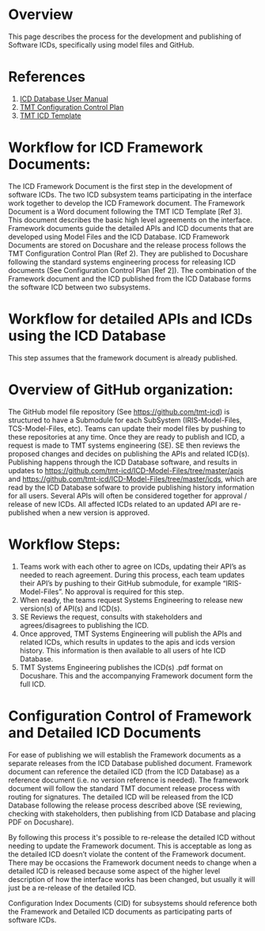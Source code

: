 # Overview
This page describes the process for the development and publishing of 
Software ICDs, specifically using model files and GitHub.

# References
1. [ICD Database User Manual](https://docushare.tmt.org/docushare/dsweb/Get/Document-50189/OSW%20TN018-ICDDatabaseUserManual_REL01.pdf)  
2. [TMT Configuration Control Plan](https://docushare.tmt.org/docushare/dsweb/View/Document-601/TMTConfigControlPlan.docx)
3. [TMT ICD Template](https://docushare.tmt.org/docushare/dsweb/Get/Document-1858/ICD%20Template_REL07%20FINAL.docx)

# Workflow for ICD Framework Documents:
The ICD Framework Document is the first step in the development of
software ICDs. The two ICD subsystem teams participating in the
interface work together to develop the ICD Framework document. The
Framework Document is a Word document following the TMT ICD Template
[Ref 3]. This document describes the basic high level agreements on the
interface. Framework documents guide the detailed APIs and ICD documents
that are developed using Model Files and the ICD Database. ICD Framework
Documents are stored on Docushare and the release process follows the
TMT Configuration Control Plan (Ref 2). They are published to Docushare
following the standard systems engineering process for releasing ICD
documents (See Configuration Control Plan [Ref 2]). The combination of
the Framework document and the ICD published from the ICD Database forms
the software ICD between two subsystems.

# Workflow for detailed APIs and ICDs using the ICD Database 
This step assumes that the framework document is already published.

# Overview of GitHub organization:
The GitHub model file repository (See https://github.com/tmt-icd) is structured to have a Submodule for each SubSystem (IRIS-Model-Files, TCS-Model-Files, etc).  Teams can update their model files by pushing to these repositories at any time.  Once they are ready to publish and ICD, a request is made to TMT systems engineering (SE). SE then reviews the proposed changes and decides on publishing the APIs and related ICD(s). Publishing happens through the ICD Database software, and results in updates to https://github.com/tmt-icd/ICD-Model-Files/tree/master/apis and https://github.com/tmt-icd/ICD-Model-Files/tree/master/icds, which are read by the ICD Database sofware to provide publishing history information for all users.  Several APIs will often be considered together for approval / release of new ICDs.  All affected ICDs related to an updated API are re-published when a new version is approved.  

# Workflow Steps:
1. Teams work with each other to agree on ICDs, updating their API’s as
needed to reach agreement. During this process, each team updates their
API’s by pushing to their GitHub submodule, for example
“IRIS-Model-Files”.  No approval is required for this step.
2. When ready, the teams request Systems Engineering to release new
version(s) of API(s) and ICD(s).
3. SE Reviews the request, consults with stakeholders and
agrees/disagrees to publishing the ICD.
4. Once approved, TMT Systems Engineering will publish the APIs and related ICDs, which results in updates to the apis and icds version history.  This information is then available to all users of hte ICD Database.
5. TMT Systems Engineering publishes the ICD(s) .pdf format on Docushare.  This and the accompanying
Framework document form the full ICD.

# Configuration Control of Framework and Detailed ICD Documents
For ease of publishing we will establish the Framework documents as a separate releases from the ICD Database published document.  Framework document can reference the detailed ICD (from the ICD Database) as a reference document (i.e. no version reference is needed). The framework document will follow the standard TMT document release process with routing for signatures. The detailed ICD will be released from the ICD Database following the release process described above (SE reviewing, checking with stakeholders, then publishing from ICD Database and placing PDF on Docushare).  

By following this process it's possible to re-release the detailed ICD without needing to update the Framework document. This is acceptable as long as the detailed ICD doesn’t violate the content of the Framework document. There may be occasions the Framework document needs to change when a detailed ICD is released because some aspect of the higher level description of how the interface works has been changed, but usually it will just be a re-release of the detailed ICD.

Configuration Index Documents (CID) for subsystems should reference both the Framework and Detailed ICD documents as participating parts of software ICDs.
